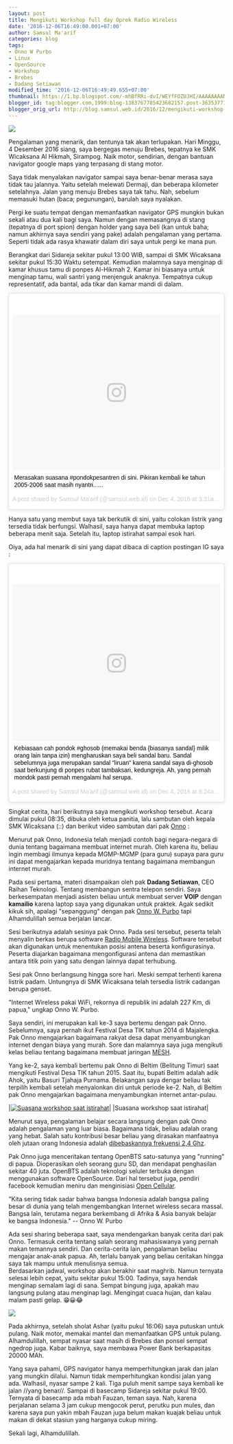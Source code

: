 ```yaml
---
layout: post
title: Mengikuti Workshop full day Oprek Radio Wireless
date: '2016-12-06T16:49:00.001+07:00'
author: Samsul Ma'arif
categories: blog
tags:
- Onno W Purbo
- Linux
- OpenSource
- Workshop
- Brebes
- Dadang Setiawan
modified_time: '2016-12-06T16:49:49.655+07:00'
thumbnail: https://1.bp.blogspot.com/-mhBfRRi-dvI/WEYfFOZUJHI/AAAAAAAANvk/DA3VLEspfRYrF4FamFrHPvfbLH8A-pwlACEw/s72-c/full-day-oprek-radio-wireless-onno-w-purbo.jpg
blogger_id: tag:blogger.com,1999:blog-1383767785423682157.post-3635377169269412222
blogger_orig_url: http://blog.samsul.web.id/2016/12/mengikuti-workshop-full-day-oprek-radio.html
---
```


[![](https://1.bp.blogspot.com/-mhBfRRi-dvI/WEYfFOZUJHI/AAAAAAAANvk/DA3VLEspfRYrF4FamFrHPvfbLH8A-pwlACEw/s1600/full-day-oprek-radio-wireless-onno-w-purbo.jpg)](https://1.bp.blogspot.com/-mhBfRRi-dvI/WEYfFOZUJHI/AAAAAAAANvk/DA3VLEspfRYrF4FamFrHPvfbLH8A-pwlACEw/s1600/full-day-oprek-radio-wireless-onno-w-purbo.jpg)

Pengalaman yang menarik, dan tentunya tak akan terlupakan. Hari Minggu, 4 Desember 2016 siang, saya bergegas menuju Brebes, tepatnya ke SMK Wicaksana Al Hikmah, Sirampog. Naik motor, sendirian, dengan bantuan navigator google maps yang terpasang di stang motor.  

Saya tidak menyalakan navigator sampai saya benar-benar merasa saya tidak tau jalannya. Yaitu setelah melewati Dermaji, dan beberapa kilometer setelahnya. Jalan yang menuju Brebes saya tak tahu. Nah, sebelum memasuki hutan (baca; pegunungan), barulah saya nyalakan.  

Pergi ke suatu tempat dengan memanfaatkan navigator GPS mungkin bukan sekali atau dua kali bagi saya. Namun dengan memasangnya di stang (tepatnya di port spion) dengan holder yang saya beli (kan untuk baha; namun akhirnya saya sendiri yang pake) adalah pengalaman yang pertama. Seperti tidak ada rasya khawatir dalam diri saya untuk pergi ke mana pun.  

Berangkat dari Sidareja sekitar pukul 13:00 WIB, sampai di SMK Wicaksana sekitar pukul 15:30 Waktu setempat. Kemudian malamnya saya menginap di kamar khusus tamu di ponpes Al-Hikmah 2\. Kamar ini biasanya untuk menginap tamu, wali santri yang menjenguk anaknya. Tempatnya cukup representatif, ada bantal, ada tikar dan kamar mandi di dalam.  

<blockquote class="instagram-media" data-instgrm-captioned data-instgrm-version="7" style=" background:#FFF; border:0; border-radius:3px; box-shadow:0 0 1px 0 rgba(0,0,0,0.5),0 1px 10px 0 rgba(0,0,0,0.15); margin: 1px; max-width:658px; padding:0; width:99.375%; width:-webkit-calc(100% - 2px); width:calc(100% - 2px);"><div style="padding:8px;"> <div style=" background:#F8F8F8; line-height:0; margin-top:40px; padding:37.5% 0; text-align:center; width:100%;"> <div style=" background:url(data:image/png;base64,iVBORw0KGgoAAAANSUhEUgAAACwAAAAsCAMAAAApWqozAAAABGdBTUEAALGPC/xhBQAAAAFzUkdCAK7OHOkAAAAMUExURczMzPf399fX1+bm5mzY9AMAAADiSURBVDjLvZXbEsMgCES5/P8/t9FuRVCRmU73JWlzosgSIIZURCjo/ad+EQJJB4Hv8BFt+IDpQoCx1wjOSBFhh2XssxEIYn3ulI/6MNReE07UIWJEv8UEOWDS88LY97kqyTliJKKtuYBbruAyVh5wOHiXmpi5we58Ek028czwyuQdLKPG1Bkb4NnM+VeAnfHqn1k4+GPT6uGQcvu2h2OVuIf/gWUFyy8OWEpdyZSa3aVCqpVoVvzZZ2VTnn2wU8qzVjDDetO90GSy9mVLqtgYSy231MxrY6I2gGqjrTY0L8fxCxfCBbhWrsYYAAAAAElFTkSuQmCC); display:block; height:44px; margin:0 auto -44px; position:relative; top:-22px; width:44px;"></div></div> <p style=" margin:8px 0 0 0; padding:0 4px;"> <a href="https://www.instagram.com/p/BNl_jXFh9BG/" style=" color:#000; font-family:Arial,sans-serif; font-size:14px; font-style:normal; font-weight:normal; line-height:17px; text-decoration:none; word-wrap:break-word;" target="_blank">Merasakan suasana #pondokpesantren di sini. Pikiran kembali ke tahun 2005-2006 saat masih nyantri......</a></p> <p style=" color:#c9c8cd; font-family:Arial,sans-serif; font-size:14px; line-height:17px; margin-bottom:0; margin-top:8px; overflow:hidden; padding:8px 0 7px; text-align:center; text-overflow:ellipsis; white-space:nowrap;">A post shared by Samsul Ma&#39;arif (@samsul.web.id) on <time style=" font-family:Arial,sans-serif; font-size:14px; line-height:17px;" datetime="2016-12-04T11:31:36+00:00">Dec 4, 2016 at 3:31am PST</time></p></div></blockquote>
<script async defer src="//platform.instagram.com/en_US/embeds.js"></script>

Hanya satu yang membut saya tak berkutik di sini, yaitu colokan listrik yang tersedia tidak berfungsi. Walhasil, saya hanya dapat membuka laptop beberapa menit saja. Setelah itu, laptop istirahat sampai esok hari.  

Oiya, ada hal menarik di sini yang dapat dibaca di caption postingan IG saya :  

<blockquote class="instagram-media" data-instgrm-captioned data-instgrm-version="7" style=" background:#FFF; border:0; border-radius:3px; box-shadow:0 0 1px 0 rgba(0,0,0,0.5),0 1px 10px 0 rgba(0,0,0,0.15); margin: 1px; max-width:658px; padding:0; width:99.375%; width:-webkit-calc(100% - 2px); width:calc(100% - 2px);"><div style="padding:8px;"> <div style=" background:#F8F8F8; line-height:0; margin-top:40px; padding:37.5% 0; text-align:center; width:100%;"> <div style=" background:url(data:image/png;base64,iVBORw0KGgoAAAANSUhEUgAAACwAAAAsCAMAAAApWqozAAAABGdBTUEAALGPC/xhBQAAAAFzUkdCAK7OHOkAAAAMUExURczMzPf399fX1+bm5mzY9AMAAADiSURBVDjLvZXbEsMgCES5/P8/t9FuRVCRmU73JWlzosgSIIZURCjo/ad+EQJJB4Hv8BFt+IDpQoCx1wjOSBFhh2XssxEIYn3ulI/6MNReE07UIWJEv8UEOWDS88LY97kqyTliJKKtuYBbruAyVh5wOHiXmpi5we58Ek028czwyuQdLKPG1Bkb4NnM+VeAnfHqn1k4+GPT6uGQcvu2h2OVuIf/gWUFyy8OWEpdyZSa3aVCqpVoVvzZZ2VTnn2wU8qzVjDDetO90GSy9mVLqtgYSy231MxrY6I2gGqjrTY0L8fxCxfCBbhWrsYYAAAAAElFTkSuQmCC); display:block; height:44px; margin:0 auto -44px; position:relative; top:-22px; width:44px;"></div></div> <p style=" margin:8px 0 0 0; padding:0 4px;"> <a href="https://www.instagram.com/p/BNmTXe3BvLq/" style=" color:#000; font-family:Arial,sans-serif; font-size:14px; font-style:normal; font-weight:normal; line-height:17px; text-decoration:none; word-wrap:break-word;" target="_blank">Kebiasaan cah pondok #ghosob (memakai benda {biasanya sandal} milik orang lain tanpa izin) mengharuskan saya beli sandal baru. Sandal sebelumnya juga merupakan sandal &#34;liruan&#34; karena sandal saya di-ghosob saat berkunjung di ponpes rubat tambaksari, kedungreja.  Ah, yang pernah mondok pasti pernah mengalami hal serupa.</a></p> <p style=" color:#c9c8cd; font-family:Arial,sans-serif; font-size:14px; line-height:17px; margin-bottom:0; margin-top:8px; overflow:hidden; padding:8px 0 7px; text-align:center; text-overflow:ellipsis; white-space:nowrap;">A post shared by Samsul Ma&#39;arif (@samsul.web.id) on <time style=" font-family:Arial,sans-serif; font-size:14px; line-height:17px;" datetime="2016-12-04T14:24:44+00:00">Dec 4, 2016 at 6:24am PST</time></p></div></blockquote>
<script async defer src="//platform.instagram.com/en_US/embeds.js"></script> 

Singkat cerita, hari berikutnya saya mengikuti workshop tersebut. Acara dimulai pukul 08:35, dibuka oleh ketua panitia, lalu sambutan oleh kepala SMK Wicaksana (::) dan berikut video sambutan dari pak [Onno](http://lms.onnocenter.or.id/wiki/) :  

  

Menurut pak Onno, Indonesia telah menjadi contoh bagi negara-negara di dunia tentang bagaimana membuat internet murah. Oleh karena itu, beliau ingin membagi ilmunya kepada MGMP-MGMP (para guru) supaya para guru ini dapat mengajarkan kepada muridnya tentang bagaimana membangun internet murah.  

Pada sesi pertama, materi disampaikan oleh pak **Dadang Setiawan**, CEO Raihan Teknologi. Tentang membangun sentra telepon sendiri. Saya berkesempatan menjadi asisten beliau untuk membuat server **VOIP** dengan **kamailio** karena laptop saya yang digunakan untuk praktek. Agak sedikit kikuk sih, apalagi "sepanggung" dengan pak [Onno W. Purbo](https://id.wikipedia.org/wiki/Onno_W._Purbo) tapi Alhamdulillah semua berjalan lancar.  

Sesi berikutnya adalah sesinya pak Onno. Pada sesi tersebut, peserta telah menyalin berkas berupa software [Radio Mobile Wireless](https://www.google.co.id/search?sourceid=chrome-psyapi2&ion=1&espv=2&ie=UTF-8&client=ubuntu&q=Radio%20Mobile%20Wireless&oq=Radio%20Mobile%20Wireless&aqs=chrome..69i57j0l5.776j0j4). Software tersebut akan digunakan untuk menentukan posisi antena beserta konfigurasinya. Peserta diajarkan bagaimana mengonfigurasi antena dan memastikan antara titik poin yang satu dengan lainnya dapat terhubung.  

Sesi pak Onno berlangsung hingga sore hari. Meski sempat terhenti karena listrik padam. Untungnya di SMK Wicaksana telah tersedia listrik cadangan berupa genset.  

"Internet Wireless pakai WiFi, rekornya di republik ini adalah 227 Km, di papua," ungkap Onno W. Purbo.  

Saya sendiri, ini merupakan kali ke-3 saya bertemu dengan pak Onno. Sebelumnya, saya pernah ikut Festival Desa TIK tahun 2014 di Majalengka. Pak Onno mengajarkan bagaimana rakyat desa dapat menyambungkan internet dengan biaya yang murah. Sore dan malamnya saya juga mengikuti kelas beliau tentang bagaimana membuat jaringan [MESH](http://blog.samsul.web.id/2014/10/dokumentasi-olsr-di-destika-2014.html).  

Yang ke-2, saya kembali bertemu pak Onno di Beltim (Belitung Timur) saat mengikuti Festival Desa TIK tahun 2015\. Saat itu, bupati Beltim adalah adik Ahok, yaitu Basuri Tjahaja Purnama. Belakangan saya dengar beliau tak terpilih kembali setelah menyalonkan diri untuk periode ke-2\. Nah, di Beltim pak Onno mengajarkan bagaimana menyambungkan internet antar-pulau.  



|[![Suasana workshop saat istirahat](https://4.bp.blogspot.com/-0E_eIOUWgo0/WEaHyH_84PI/AAAAAAAANv0/Iv_fusjbCTU4deyE8Lmm3dUQkqIhg2WPwCLcB/s640/setelah-istirahat-full-day-oprek-radio-wireless-brebes.jpg)](https://4.bp.blogspot.com/-0E_eIOUWgo0/WEaHyH_84PI/AAAAAAAANv0/Iv_fusjbCTU4deyE8Lmm3dUQkqIhg2WPwCLcB/s1600/setelah-istirahat-full-day-oprek-radio-wireless-brebes.jpg "Suasana workshop saat istirahat")|
|Suasana workshop saat istirahat|

Menurut saya, pengalaman belajar secara langsung dengan pak Onno adalah pengalaman yang luar biasa. Bagaimana tidak, beliau adalah orang yang hebat. Salah satu kontribusi besar beliau yang dirasakan manfaatnya oleh jutaan orang Indonesia adalah [dibebaskannya frekuensi 2,4 Ghz](http://lms.onnocenter.or.id/wiki/index.php/Sejarah_Internet_Indonesia:Pembebasan_Frekuensi_2.4Ghz).  

Pak Onno juga menceritakan tentang OpenBTS satu-satunya yang "running" di papua. Dioperasikan oleh seorang guru SD, dan mendapat penghasilan sekitar 40 juta. OpenBTS adalah teknologi seluler terbuka dengan menggunakan software OpenSource. Dari hal tersebut juga, pendiri facebook kemudian meniru dan menginisiasi [Open Cellular](https://www.google.co.id/search?q=facebook+open+cellular&oq=facebook+open+cell&aqs=chrome.1.69i57j0l2j69i64.8086j0j4&client=ubuntu&sourceid=chrome&ie=UTF-8).  

"Kita sering tidak sadar bahwa bangsa Indonesia adalah bangsa paling besar di dunia yang telah mengembangkan Internet wireless secara massal. Bangsa lain, terutama negara berkembang di Afrika & Asia banyak belajar ke bangsa Indonesia." -- Onno W. Purbo  

Ada sesi sharing beberapa saat, saya mendengarkan banyak cerita dari pak Onno. Termasuk cerita tentang salah seorang mahasiswanya yang pernah makan temannya sendiri. Dan cerita-cerita lain, pengalaman beliau mengajar anak-anak papua. Ah, terlalu banyak yang beliau ceritakan hingga saya tak mampu untuk menulisnya semua.  
Berdasarkan jadwal, workshop akan berakhir saat maghrib. Namun ternyata selesai lebih cepat, yaitu sekitar pukul 15:00\. Tadinya, saya hendak menginap semalam lagi di sana. Sempat bingung juga, apakah mau langsung pulang atau menginap lagi. Mengingat cuaca hujan, dan kalau malam pasti gelap. 😁😀😂  

[![](https://1.bp.blogspot.com/-ADR2F5snzgs/WEaJTVk7ywI/AAAAAAAANwE/BoFzEiWMMrkozY4s049NI90IUAJ-gki2QCLcB/s320/navigasi-3-jam-perjalanan-brebes.jpg)](https://1.bp.blogspot.com/-ADR2F5snzgs/WEaJTVk7ywI/AAAAAAAANwE/BoFzEiWMMrkozY4s049NI90IUAJ-gki2QCLcB/s1600/navigasi-3-jam-perjalanan-brebes.jpg)

Pada akhirnya, setelah sholat Ashar (yaitu pukul 16:06) saya putuskan untuk pulang. Naik motor, memakai mantel dan memanfaatkan GPS untuk pulang. Alhamdulillah, sempat nyasar saat masih di Brebes dan ponsel sempat ngedrop juga. Kabar baiknya, saya membawa Power Bank berkapasitas 20000 MAh.  

Yang saya pahami, GPS navigator hanya memperhitungkan jarak dan jalan yang mungkin dilalui. Namun tidak memperhitungkan kondisi jalan yang ada. Walhasil, nyasar sampe 2 kali. Tiga puluh menit sampe saya kembali ke jalan //yang benar//. Sampai di basecamp Sidareja sekitar pukul 19:00\. Ternyata di basecamp ada mbah Fauzan, teman saya. Nah, karena perjalanan selama 3 jam cukup mengocok perut, perutku pun mules, dan karena saya pun yakin mbah Fauzan juga belum makan kuajak beliau untuk makan di dekat stasiun yang harganya cukup miring.  

Sekali lagi, Alhamdulillah.
